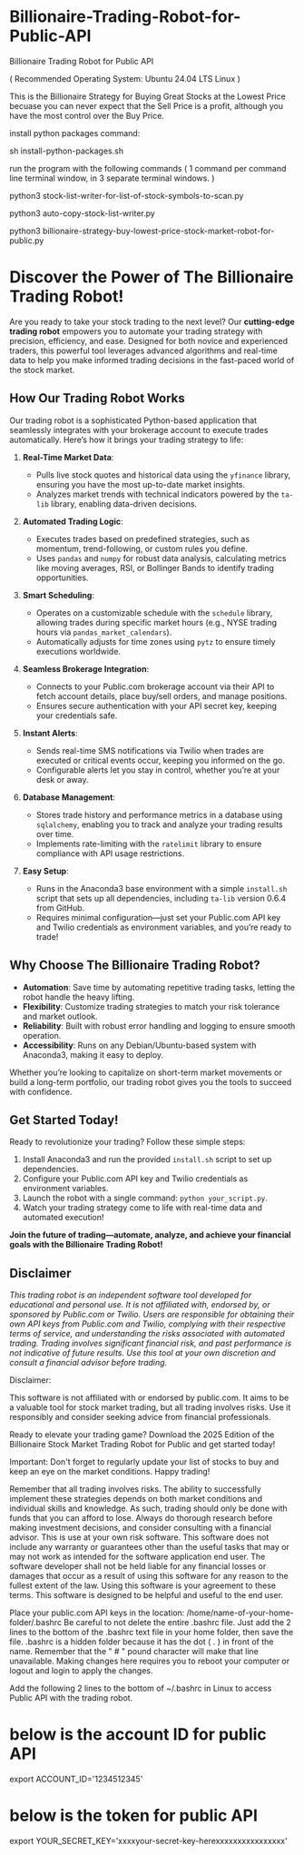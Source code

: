 # Billionaire-Trading-Robot-for-Public-API
Billionaire Trading Robot for Public API

( Recommended Operating System: Ubuntu 24.04 LTS Linux ) 

This is the Billionaire Strategy for Buying Great Stocks at the Lowest Price becuase you can never expect that the Sell Price is a profit, although you have the most control over the Buy Price.

install python packages command: 

sh install-python-packages.sh

run the program with the following commands ( 1 command per command line terminal window, in 3 separate terminal windows. )

python3 stock-list-writer-for-list-of-stock-symbols-to-scan.py

python3 auto-copy-stock-list-writer.py

python3 billionaire-strategy-buy-lowest-price-stock-market-robot-for-public.py

# Discover the Power of The Billionaire Trading Robot!

Are you ready to take your stock trading to the next level? Our **cutting-edge trading robot** empowers you to automate your trading strategy with precision, efficiency, and ease. Designed for both novice and experienced traders, this powerful tool leverages advanced algorithms and real-time data to help you make informed trading decisions in the fast-paced world of the stock market.

## How Our Trading Robot Works

Our trading robot is a sophisticated Python-based application that seamlessly integrates with your brokerage account to execute trades automatically. Here’s how it brings your trading strategy to life:

1. **Real-Time Market Data**:
   - Pulls live stock quotes and historical data using the `yfinance` library, ensuring you have the most up-to-date market insights.
   - Analyzes market trends with technical indicators powered by the `ta-lib` library, enabling data-driven decisions.

2. **Automated Trading Logic**:
   - Executes trades based on predefined strategies, such as momentum, trend-following, or custom rules you define.
   - Uses `pandas` and `numpy` for robust data analysis, calculating metrics like moving averages, RSI, or Bollinger Bands to identify trading opportunities.

3. **Smart Scheduling**:
   - Operates on a customizable schedule with the `schedule` library, allowing trades during specific market hours (e.g., NYSE trading hours via `pandas_market_calendars`).
   - Automatically adjusts for time zones using `pytz` to ensure timely executions worldwide.

4. **Seamless Brokerage Integration**:
   - Connects to your Public.com brokerage account via their API to fetch account details, place buy/sell orders, and manage positions.
   - Ensures secure authentication with your API secret key, keeping your credentials safe.

5. **Instant Alerts**:
   - Sends real-time SMS notifications via Twilio when trades are executed or critical events occur, keeping you informed on the go.
   - Configurable alerts let you stay in control, whether you’re at your desk or away.

6. **Database Management**:
   - Stores trade history and performance metrics in a database using `sqlalchemy`, enabling you to track and analyze your trading results over time.
   - Implements rate-limiting with the `ratelimit` library to ensure compliance with API usage restrictions.

7. **Easy Setup**:
   - Runs in the Anaconda3 base environment with a simple `install.sh` script that sets up all dependencies, including `ta-lib` version 0.6.4 from GitHub.
   - Requires minimal configuration—just set your Public.com API key and Twilio credentials as environment variables, and you’re ready to trade!

## Why Choose The Billionaire Trading Robot?

- **Automation**: Save time by automating repetitive trading tasks, letting the robot handle the heavy lifting.
- **Flexibility**: Customize trading strategies to match your risk tolerance and market outlook.
- **Reliability**: Built with robust error handling and logging to ensure smooth operation.
- **Accessibility**: Runs on any Debian/Ubuntu-based system with Anaconda3, making it easy to deploy.

Whether you’re looking to capitalize on short-term market movements or build a long-term portfolio, our trading robot gives you the tools to succeed with confidence.

## Get Started Today!

Ready to revolutionize your trading? Follow these simple steps:
1. Install Anaconda3 and run the provided `install.sh` script to set up dependencies.
2. Configure your Public.com API key and Twilio credentials as environment variables.
3. Launch the robot with a single command: `python your_script.py`.
4. Watch your trading strategy come to life with real-time data and automated execution!

**Join the future of trading—automate, analyze, and achieve your financial goals with the Billionaire Trading Robot!**

## Disclaimer

*This trading robot is an independent software tool developed for educational and personal use. It is not affiliated with, endorsed by, or sponsored by Public.com or Twilio. Users are responsible for obtaining their own API keys from Public.com and Twilio, complying with their respective terms of service, and understanding the risks associated with automated trading. Trading involves significant financial risk, and past performance is not indicative of future results. Use this tool at your own discretion and consult a financial advisor before trading.*

Disclaimer:

This software is not affiliated with or endorsed by public.com. It aims to be a valuable tool for stock market trading, but all trading involves risks. Use it responsibly and consider seeking advice from financial professionals.

Ready to elevate your trading game? Download the 2025 Edition of the Billionaire Stock Market Trading Robot for Public and get started today!

Important: Don't forget to regularly update your list of stocks to buy and keep an eye on the market conditions. Happy trading!

Remember that all trading involves risks. The ability to successfully implement these strategies depends on both market conditions and individual skills and knowledge. As such, trading should only be done with funds that you can afford to lose. Always do thorough research before making investment decisions, and consider consulting with a financial advisor. This is use at your own risk software. This software does not include any warranty or guarantees other than the useful tasks that may or may not work as intended for the software application end user. The software developer shall not be held liable for any financial losses or damages that occur as a result of using this software for any reason to the fullest extent of the law. Using this software is your agreement to these terms. This software is designed to be helpful and useful to the end user.

Place your public.com API keys in the location: /home/name-of-your-home-folder/.bashrc Be careful to not delete the entire .bashrc file. Just add the 2 lines to the bottom of the .bashrc text file in your home folder, then save the file. .bashrc is a hidden folder because it has the dot ( . ) in front of the name. Remember that the " # " pound character will make that line unavailable. 
Making changes here requires you to reboot your computer or logout and login to apply the changes.

Add the following 2 lines to the bottom of ~/.bashrc in Linux to access Public API with the trading robot. 

# below is the account ID for public API
export ACCOUNT_ID='1234512345'
# below is the token for public API
export YOUR_SECRET_KEY='xxxxyour-secret-key-herexxxxxxxxxxxxxxxx'
